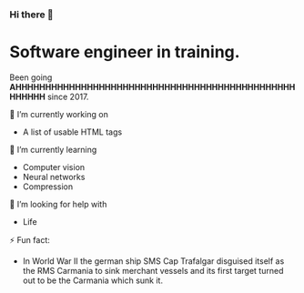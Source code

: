 ### Hi there 👋

<!--
**Moop204/Moop204** is a ✨ _special_ ✨ repository because its `README.md` (this file) appears on your GitHub profile.

Here are some ideas to get you started:

- 🔭 I’m currently working on ...
- 🌱 I’m currently learning ...
- 👯 I’m looking to collaborate on ...
- 🤔 I’m looking for help with ...
- 💬 Ask me about ...
- 📫 How to reach me: ...
- 😄 Pronouns: ...
- ⚡ Fun fact: ...
-->

# Software engineer in training. 

Been going <b>AHHHHHHHHHHHHHHHHHHHHHHHHHHHHHHHHHHHHHHHHHHHHHHHHHHHHH</b> since 2017. 

🔭 I’m currently working on 
* A list of usable HTML tags 

🌱 I’m currently learning
* Computer vision
* Neural networks
* Compression

🤔 I’m looking for help with
* Life 

⚡ Fun fact:
* In World War II the german ship SMS Cap Trafalgar disguised itself as the RMS Carmania to sink merchant vessels and its first target turned out to be the Carmania which sunk it.  

